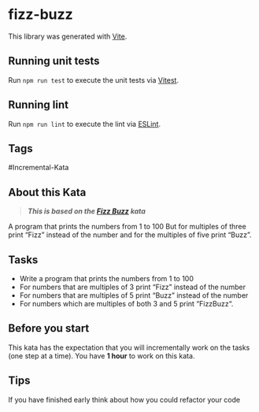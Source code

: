 # fizz-buzz

This library was generated with [Vite](https://vitejs.dev/).

## Running unit tests

Run `npm run test` to execute the unit tests via [Vitest](https://vitest.dev/).

## Running lint

Run `npm run lint` to execute the lint via [ESLint](https://eslint.org/).

## Tags

#Incremental-Kata

## About this Kata

> **_This is based on the [Fizz Buzz](https://codingdojo.org/kata/FizzBuzz/) kata_**

A program that prints the numbers from 1 to 100 But for multiples of three print “Fizz” instead of the number and for the multiples of five print “Buzz”.

## Tasks

* Write a program that prints the numbers from 1 to 100
* For numbers that are multiples of 3 print “Fizz” instead of the number
* For numbers that are multiples of 5 print “Buzz” instead of the number
* For numbers which are multiples of both 3 and 5 print “FizzBuzz“.

## Before you start

This kata has the expectation that you will incrementally work on the tasks (one step at a time).
You have **1 hour** to work on this kata.

## Tips

If you have finished early think about how you could refactor your code
